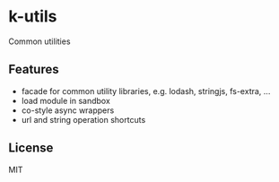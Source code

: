 # k-utils
Common utilities

## Features

* facade for common utility libraries, e.g. lodash, stringjs, fs-extra, ...
* load module in sandbox
* co-style async wrappers
* url and string operation shortcuts

## License

  MIT
